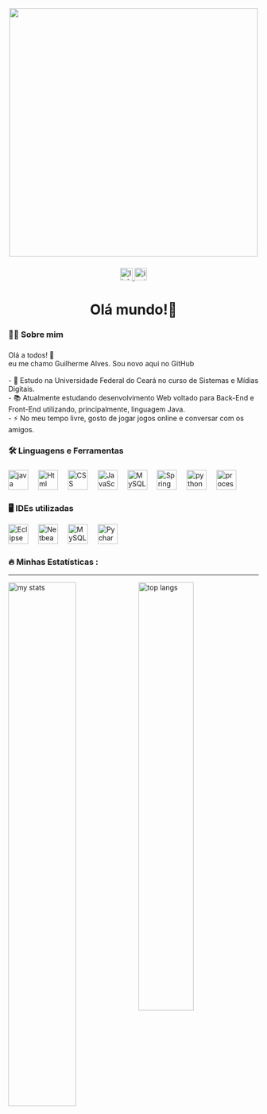 <div align="center">
  <img height="500" src="https://user-images.githubusercontent.com/74038190/225813708-98b745f2-7d22-48cf-9150-083f1b00d6c9.gif"  />
</div>

###

<div align="center">
  <a href = "https://www.linkedin.com/in/guilherme-alves-597b24225/">
    <img src="https://img.shields.io/static/v1?message=LinkedIn&logo=linkedin&label=&color=0077B5&logoColor=white&labelColor=&style=for-the-badge" height="25" alt="linkedin logo"  />
  </a>
  <a href = "https://www.instagram.com/guilhermeatsilva/">
    <img src="https://img.shields.io/static/v1?message=Instagram&logo=instagram&label=&color=E4405F&logoColor=white&labelColor=&style=for-the-badge" height="25" alt="instagram logo"  />
    </a>
</div>
<hl>
  
###

<h1 align="center">Olá mundo!👋</h1>

###

<h3 align="left">👩‍💻  Sobre mim</h3>

###

<p align="left">Olá a todos! 👋<br>eu me chamo Guilherme Alves. Sou novo aqui no GitHub <br><br>- 🔭 Estudo na Universidade Federal do Ceará no curso de Sistemas e Mídias Digitais.<br>- 📚 Atualmente estudando desenvolvimento Web voltado para Back-End e Front-End utilizando, principalmente, linguagem Java.<br>- ⚡ No meu tempo livre, gosto de jogar jogos online e conversar com os amigos.</p>

###

<h3 align="left">🛠 Linguagens e Ferramentas</h3>

###

<div align="left">
  <img src="https://cdn.jsdelivr.net/gh/devicons/devicon/icons/java/java-original.svg" height="40" alt="java logo"  />
  <img width="12" />
  <img src="https://cdn-icons-png.flaticon.com/128/1051/1051277.png"height="40" alt="Html logo" />
  <img width="12" />
  <img src="https://cdn-icons-png.flaticon.com/128/732/732190.png" height="40" alt="CSS logo" />
  <img width="12" />
  <img src="https://upload.wikimedia.org/wikipedia/commons/thumb/6/6a/JavaScript-logo.png/600px-JavaScript-logo.png" height="40" alt="JavaScript logo" />
  <img width="12" />
  <img src="https://cdn-icons-png.flaticon.com/512/919/919836.png" height="40" alt="MySQL icon" />
  <img width="12" />
  <img src="https://upload.wikimedia.org/wikipedia/commons/thumb/7/79/Spring_Boot.svg/512px-Spring_Boot.svg.png" height="40" alt="Spring boot logo" />
  <img width="12" />
  <img src="https://cdn.jsdelivr.net/gh/devicons/devicon/icons/python/python-original.svg" height="40" alt="python logo"  />
  <img width="12" />
  <img src="https://upload.wikimedia.org/wikipedia/commons/thumb/c/cb/Processing_2021_logo.svg/600px-Processing_2021_logo.svg.png" height="40" alt="processing logo"/>
  <img width="12" />
</div>

<h3 align="left">🖥️ IDEs utilizadas</h3>

<div align="left">
  <img src="https://static-00.iconduck.com/assets.00/eclipse-icon-512x479-6ivkqawb.png" height="40" alt="Eclipse logo"/>
  <img width="12" />
  <img src="https://upload.wikimedia.org/wikipedia/commons/thumb/9/98/Apache_NetBeans_Logo.svg/640px-Apache_NetBeans_Logo.svg.png" height="40" alt="Netbeans logo"/>
  <img width="12" />
  <img src="https://cdn.icon-icons.com/icons2/1381/PNG/512/mysqlworkbench_93532.png" height="40" alt="MySQL Workbench logo"/>
  <img width="12" />
  <img src="https://upload.wikimedia.org/wikipedia/commons/thumb/1/1d/PyCharm_Icon.svg/1200px-PyCharm_Icon.svg.png" height="40" alt="Pycharm logo"/>
  <img width="12" />
</div>






###


###

<h3 align="left">🔥   Minhas Estatísticas :</h3>


-----

<div style="overflow: auto;">
    <img alt="my stats" style="float: left; width: 52%;" src="https://github-readme-stats.vercel.app/api?username=GuilhermeAlvesTeixeira&hide_title=false&hide_rank=false&show_icons=true&include_all_commits=true&count_private=true&disable_animations=false&theme=tokyonight&locale=en&hide_border=false" alt="stats graph" /> 
    <img alt="top langs" style="float: left; width: 47%;" src="https://github-readme-stats.vercel.app/api/top-langs/?username=GuilhermeAlvesTeixeira&layout=compact&theme=tokyonight"/>
    <div style="clear: both;"></div>
</div>




###

###

